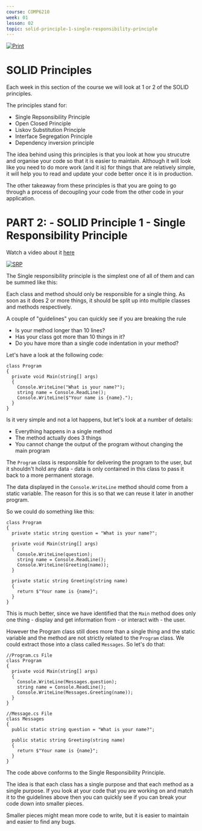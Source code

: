 ```yaml
---
course: COMP6210
week: 01
lesson: 02
topic: solid-principle-1-single-responsibility-principle
---
```


[![Print](https://img.shields.io/badge/DOWNLOAD_PDF-CLICK_HERE-blue.svg)](https://github.com/ToiOhomaiBCS/COMP6215-Course-Material/raw/master/week01/session02/readme.pdf)

# SOLID Principles

Each week in this section of the course we will look at 1 or 2 of the SOLID principles.

The principles stand for:

* Single Repsonsibility Principle
* Open Closed Principle
* Liskov Substitution Principle
* Interface Segregation Principle
* Dependency inversion principle

The idea behind using this principles is that you look at how you strucutre and organise your code so that it is easier to maintain. Although it will look like  you need to do more work (and it is) for things that are relatively simple, it will help you to read and update your code better once it is in production.

The other takeaway from these principles is that you are going to go through a process of decoupling your code from the other code in your application.

# PART 2: - SOLID Principle 1 - Single Responsibility Principle

Watch a video about it [here](https://www.youtube.com/embed/5RwhyZnVRS8)

[![SRP](http://i3.ytimg.com/vi/5RwhyZnVRS8/hqdefault.jpg)](https://www.youtube.com/embed/5RwhyZnVRS8)

The Single responsibility principle is the simplest one of all of them and can be summed like this:

Each class and method should only be responsible for a single thing. As soon as it does 2 or more things, it should be split up into multiple classes and methods respectively.

A couple of "guidelines" you can quickly see if you are breaking the rule

* Is your method longer than 10 lines?
* Has your class got more than 10 things in it?
* Do you have more than a single code indentation in your method?

Let's have a look at the following code:

```
class Program 
{
  private void Main(string[] args) 
  {
    Console.WriteLine("What is your name?");
    string name = Console.ReadLine();
    Console.WriteLine($"Your name is {name}.");
  }
}
```

Is it very simple and not a lot happens, but let's look at a number of details:

* Everything happens in a single method
* The method actually does 3 things
* You cannot change the output of the program without changing the main program

The `Program` class is responsible for delivering the program to the user, but it shouldn't hold any data - data is only contained in this class to pass it back to a more permanent storage.

The data displayed in the `Console.WriteLine` method should come from a static variable. The reason for this is so that we can reuse it later in another program.

So we could do something like this:

```
class Program 
{
  private static string question = "What is your name?";

  private void Main(string[] args) 
  {
    Console.WriteLine(question);
    string name = Console.ReadLine();
    Console.WriteLine(Greeting(name));
  }

  private static string Greeting(string name)
  {
    return $"Your name is {name}";
  }
}
```

This is much better, since we have identified that the `Main` method does only one thing - display and get information from - or interact with - the user.

However the Program class still does more than a single thing and the static variable and the method are not strictly related to the `Program` class. We could extract those into a class called `Messages`. So let's do that:

```
//Program.cs File
class Program 
{
  private void Main(string[] args) 
  {
    Console.WriteLine(Messages.question);
    string name = Console.ReadLine();
    Console.WriteLine(Messages.Greeting(name));
  }
}

//Message.cs File
class Messages
{
  public static string question = "What is your name?";

  public static string Greeting(string name)
  {
    return $"Your name is {name}";
  }
}
```

The code above conforms to the Single Responsibility Principle. 

The idea is that each class has a single purpose and that each method as a single purpose.
If you look at your code that you are working on and match it to the guidelines above then you can quickly see if you can break your code down into smaller pieces.

Smaller pieces might mean more code to write, but it is easier to maintain and easier to find any bugs.

